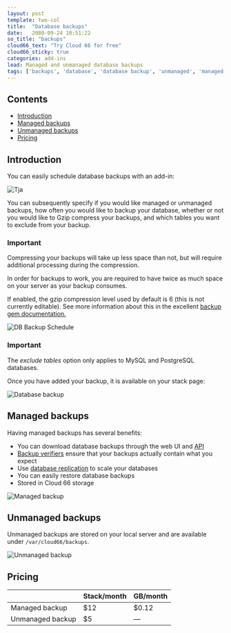 ```yaml
---
layout: post
template: two-col
title:  "Database backups"
date:   2080-09-24 10:51:22
so_title: "backups"
cloud66_text: "Try Cloud 66 for free"
cloud66_sticky: true
categories: add-ins
lead: Managed and unmanaged database backups
tags: ['backups', 'database', 'database backup', 'unmanaged', 'managed']
---
```


<h2>Contents</h2>
<ul class="page-toc">
	<li>
		<a href="#intro">Introduction</a>
	</li>
	<li>
		<a href="#managed">Managed backups</a>
	</li>
	<li>
		<a href="#unmanaged">Unmanaged backups</a>
	</li>
	<li>
		<a href="#pricing">Pricing</a>
	</li>
</ul>

<h2 id="intro">Introduction</h2>
You can easily schedule database backups with an add-in:

![Tja](http://cdn.cloud66.com/images/help/addin_backup.png)

You can subsequently specify if you would like managed or unmanaged backups, how often you would like to backup your database, whether or not you would like to Gzip compress your backups, and which tables you want to exclude from your backup.

<div class="notice">
    <h3>Important</h3>
    <p>Compressing your backups will take up less space than not, but will require additional processing during the compression.</p>
    <p>In order for backups to work, you are required to have twice as much space on your server as your backup consumes.</p>
    <p>If enabled, the gzip compression level used by default is 6 (this is not currently editable). See more information about this in the excellent <a href='https://github.com/meskyanichi/backup/wiki/Compressors' target='_blank'>backup gem documentation.</a></p>
</div>

![DB Backup Schedule](http://cdn.cloud66.com/images/help/addin_example_backup.png)

<div class="notice">
    <h3>Important</h3>
    <p>The <i>exclude tables</i> option only applies to MySQL and PostgreSQL databases.</p>
</div>

Once you have added your backup, it is available on your stack page:

![Database backup](http://cdn.cloud66.com/images/help/addin_psql_backup.png)

<h2 id="managed">Managed backups</h2>
Having managed backups has several benefits:

- You can download database backups through the web UI and [API](/api/basics/basics.html)
- [Backup verifiers](/stack-features/backup-verifiers.html) ensure that your backups actually contain what you expect
- Use [database replication](/stack-features/database-replication.html) to scale your databases
- You can easily restore database backups
- Stored in Cloud 66 storage

![Managed backup](http://cdn.cloud66.com/images/help/addin_psql_backups.png)

<h2 id="unmanaged">Unmanaged backups</h2>

Unmanaged backups are stored on your local server and are available under `/var/cloud66/backups`.

![Unmanaged backup](http://cdn.cloud66.com/images/help/addin_psql_unmanaged.png)

<h2 id="pricing">Pricing</h2>

<table class='table table-bordered table-striped table-small'>
    <thead>
        <tr>
            <th align="center"></th>
            <th align="center">Stack/month</th>
            <th align="center">GB/month</th>
        </tr>
    </thead>
    <tbody>
        <tr>
            <td>Managed backup</td>
            <td>$12</td>
            <td>$0.12</td>
        </tr>
        <tr>
            <td>Unmanaged backup</td>
            <td>$5</td>
            <td>&mdash;</td>
        </tr>
    </tbody>
</table>